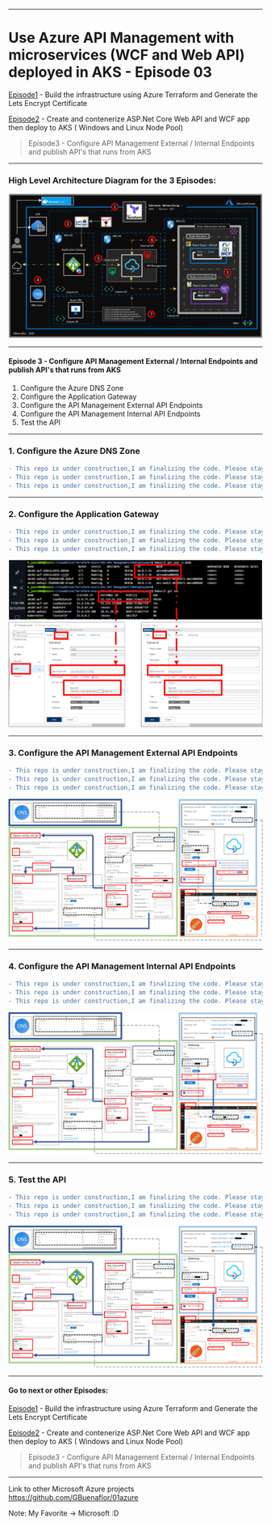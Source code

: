 ----------------------------------------------------------
# Use Azure API Management with microservices (WCF and Web API) deployed in AKS - Episode 03

[Episode1](https://github.com/GBuenaflor/01azure-aks-apimanagement/) - Build the infrastructure using Azure Terraform and Generate the Lets Encrypt Certificate 

[Episode2](https://github.com/GBuenaflor/01azure-aks-apimanagement-02/) - Create and contenerize ASP.Net Core Web API and WCF app then deploy to AKS ( Windows and Linux Node Pool)

> Episode3 - Configure API Management External / Internal Endpoints and publish API's that runs from AKS
 
----------------------------------------------------------
### High Level Architecture Diagram for the 3 Episodes:

![Image description](https://github.com/GBuenaflor/01azure-aks-apimanagement/blob/master/Images/GB-AKS-API02C.png)

----------------------------------------------------------

#### Episode 3 - Configure API Management External / Internal Endpoints and publish API's that runs from AKS

1. Configure the Azure DNS Zone
2. Configure the Application Gateway
3. Configure the API Management External API Endpoints
4. Configure the API Management Internal API Endpoints
5. Test the API

----------------------------------------------------------
### 1. Configure the Azure DNS Zone

```diff
- This repo is under construction,I am finalizing the code. Please stay tuned.
- This repo is under construction,I am finalizing the code. Please stay tuned.
- This repo is under construction,I am finalizing the code. Please stay tuned.
```

----------------------------------------------------------
### 2. Configure the Application Gateway

```diff
- This repo is under construction,I am finalizing the code. Please stay tuned.
- This repo is under construction,I am finalizing the code. Please stay tuned.
- This repo is under construction,I am finalizing the code. Please stay tuned.
```

 ![Image description](https://github.com/GBuenaflor/01azure-aks-apimanagement-03/blob/master/Images/GB-AKS-API-E3-01A.png)


----------------------------------------------------------
### 3. Configure the API Management External API Endpoints

```diff
- This repo is under construction,I am finalizing the code. Please stay tuned.
- This repo is under construction,I am finalizing the code. Please stay tuned.
- This repo is under construction,I am finalizing the code. Please stay tuned.
```
 
 ![Image description](https://github.com/GBuenaflor/01azure-aks-apimanagement-03/blob/master/Images/GB-AKS-API-E3-02.png)

 
----------------------------------------------------------
### 4. Configure the API Management Internal API Endpoints

```diff
- This repo is under construction,I am finalizing the code. Please stay tuned.
- This repo is under construction,I am finalizing the code. Please stay tuned.
- This repo is under construction,I am finalizing the code. Please stay tuned.
```

 ![Image description](https://github.com/GBuenaflor/01azure-aks-apimanagement-03/blob/master/Images/GB-AKS-API-E3-03.png)


----------------------------------------------------------
### 5. Test the API

```diff
- This repo is under construction,I am finalizing the code. Please stay tuned.
- This repo is under construction,I am finalizing the code. Please stay tuned.
- This repo is under construction,I am finalizing the code. Please stay tuned.
```

 ![Image description](https://github.com/GBuenaflor/01azure-aks-apimanagement-03/blob/master/Images/GB-AKS-API-E3-03.png)


------------------------------------------------------------------------------
 
#### Go to next or other Episodes:


[Episode1](https://github.com/GBuenaflor/01azure-aks-apimanagement/) - Build the infrastructure using Azure Terraform and Generate the Lets Encrypt Certificate 

[Episode2](https://github.com/GBuenaflor/01azure-aks-apimanagement-02/) - Create and contenerize ASP.Net Core Web API and WCF app then deploy to AKS ( Windows and Linux Node Pool)

> Episode3 - Configure API Management External / Internal Endpoints and publish API's that runs from AKS
 

------------------------------------------------------------------------------
 
Link to other Microsoft Azure projects
https://github.com/GBuenaflor/01azure
  
Note: My Favorite -> Microsoft :D
